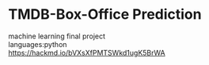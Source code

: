 # TMDB-Box-Office Prediction
machine learning final project<br>
languages:python<br>
https://hackmd.io/bVXsXfPMTSWkd1ugK5BrWA
